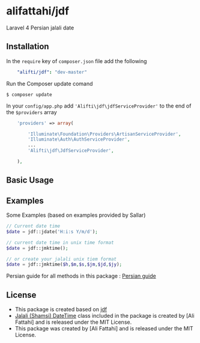 alifattahi/jdf
======

Laravel 4 Persian jalali date

<a name="installation"></a>
## Installation

In the `require` key of `composer.json` file add the following

```yml
    "alifti/jdf": "dev-master"
```

Run the Composer update comand

    $ composer update

In your `config/app.php` add `'Alifti\jdf\jdfServiceProvider'` to the end of the `$providers` array

```php
    'providers' => array(

        'Illuminate\Foundation\Providers\ArtisanServiceProvider',
        'Illuminate\Auth\AuthServiceProvider',
        ...
        'Alifti\jdf\JdfServiceProvider',

    ),
```

<a name="basic-usage"></a>
## Basic Usage
## Examples ##

Some Examples (based on examples provided by Sallar)

```php
// Current date time
$date = jdf::jdate('H:i:s Y/m/d');

// current date time in unix time format
$date = jdf::jmktime();

// or create your jalali unix tiem format 
$date = jdf::jmktime($h,$m,$s,$jm,$jd,$jy);
```

Persian guide for all methods in this package : [Persian guide](http://jdf.scr.ir/rahnama/)

## License ##
- This package is created based on [jdf](http://jdf.scr.ir) 
- [Jalali (Shamsi) DateTime](https://github.com/alifattahi/jdf) class included in the package is created by [Ali Fattahi] and is released under the MIT License. 
- This package was created by [Ali Fattahi] and is released under the MIT License.
